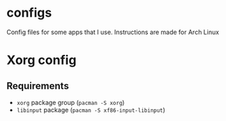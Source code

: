 # configs
Config files for some apps that I use. Instructions are made for Arch Linux

# Xorg config
## Requirements
*	`xorg` package group (`pacman -S xorg`)
*	`libinput` package (`pacman -S xf86-input-libinput`)
